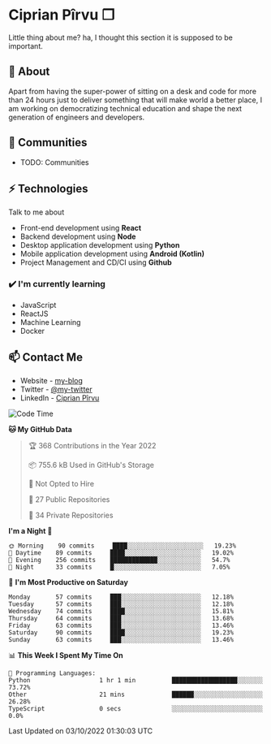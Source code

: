 # Ciprian Pîrvu ❐

Little thing about me? ha, I thought this section it is supposed to be important.

## 🧐 About

Apart from having the super-power of sitting on a desk and code for more than 24 hours just to deliver something that will make world a better place, I am working on democratizing technical education and shape the next generation of engineers and developers.

## 👯 Communities

-   TODO: Communities

## ⚡ Technologies

Talk to me about

-   Front-end development using **React**
-   Backend development using **Node**
-   Desktop application development using **Python**
-   Mobile application development using **Android (Kotlin)**
-   Project Management and CD/CI using **Github**

### ✔️ I'm currently learning

-   JavaScript
-   ReactJS
-   Machine Learning
-   Docker

## 📫 Contact Me

-   Website - [my-blog]()
-   Twitter - [@my-twitter]()
-   LinkedIn - [Ciprian Pîrvu](https://www.linkedin.com/in/p%C3%AErvu-ciprian-cristian-4415991b1/)

<!--START_SECTION:waka-->
![Code Time](http://img.shields.io/badge/Code%20Time-1%2C305%20hrs%2016%20mins-blue)

**🐱 My GitHub Data** 

> 🏆 368 Contributions in the Year 2022
 > 
> 📦 755.6 kB Used in GitHub's Storage 
 > 
> 🚫 Not Opted to Hire
 > 
> 📜 27 Public Repositories 
 > 
> 🔑 34 Private Repositories  
 > 
**I'm a Night 🦉** 

```text
🌞 Morning    90 commits     ████░░░░░░░░░░░░░░░░░░░░░   19.23% 
🌆 Daytime    89 commits     ████░░░░░░░░░░░░░░░░░░░░░   19.02% 
🌃 Evening    256 commits    █████████████░░░░░░░░░░░░   54.7% 
🌙 Night      33 commits     █░░░░░░░░░░░░░░░░░░░░░░░░   7.05%

```
📅 **I'm Most Productive on Saturday** 

```text
Monday       57 commits     ███░░░░░░░░░░░░░░░░░░░░░░   12.18% 
Tuesday      57 commits     ███░░░░░░░░░░░░░░░░░░░░░░   12.18% 
Wednesday    74 commits     ████░░░░░░░░░░░░░░░░░░░░░   15.81% 
Thursday     64 commits     ███░░░░░░░░░░░░░░░░░░░░░░   13.68% 
Friday       63 commits     ███░░░░░░░░░░░░░░░░░░░░░░   13.46% 
Saturday     90 commits     ████░░░░░░░░░░░░░░░░░░░░░   19.23% 
Sunday       63 commits     ███░░░░░░░░░░░░░░░░░░░░░░   13.46%

```


📊 **This Week I Spent My Time On** 

```text
💬 Programming Languages: 
Python                   1 hr 1 min          ██████████████████░░░░░░░   73.72% 
Other                    21 mins             ██████░░░░░░░░░░░░░░░░░░░   26.28% 
TypeScript               0 secs              ░░░░░░░░░░░░░░░░░░░░░░░░░   0.0%

```


 Last Updated on 03/10/2022 01:30:03 UTC
<!--END_SECTION:waka-->
